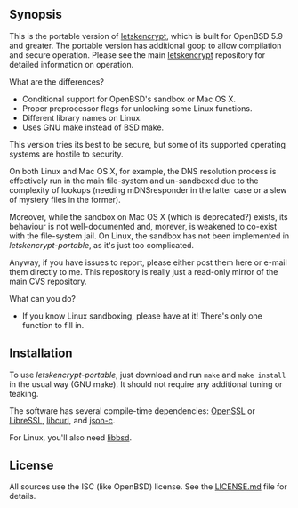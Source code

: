 ## Synopsis

This is the portable version of [letskencrypt](letskencrypt), which is
built for OpenBSD 5.9 and greater.  The portable version has additional
goop to allow compilation and secure operation.  Please see the main
[letskencrypt](letskencrypt) repository for detailed information on
operation.

What are the differences?

* Conditional support for OpenBSD's sandbox or Mac OS X.
* Proper preprocessor flags for unlocking some Linux functions.
* Different library names on Linux.
* Uses GNU make instead of BSD make.

This version tries its best to be secure, but some of its supported
operating systems are hostile to security.

On both Linux and Mac OS X, for example, the DNS resolution process is
effectively run in the main file-system and un-sandboxed due to the
complexity of lookups (needing mDNSresponder in the latter case or a
slew of mystery files in the former).

Moreover, while the sandbox on Mac OS X (which is deprecated?) exists,
its behaviour is not well-documented and, morever, is weakened to
co-exist with the file-system jail.  On Linux, the sandbox has not been
implemented in *letskencrypt-portable*, as it's just too complicated.

Anyway, if you have issues to report, please either post them here or
e-mail them directly to me.  This repository is really just a read-only
mirror of the main CVS repository.

What can you do?

* If you know Linux sandboxing, please have at it!  There's only one
function to fill in.

## Installation

To use *letskencrypt-portable*, just download and run `make` and `make
install` in the usual way (GNU make).  It should not require any
additional tuning or teaking.

The software has several compile-time dependencies:
[OpenSSL](https://openssl.org) or [LibreSSL](http://www.libressl.org),
[libcurl](https://curl.haxx.se/libcurl), and
[json-c](https://github.com/json-c/json-c).

For Linux, you'll also need [libbsd](https://libbsd.freedesktop.org).

## License

All sources use the ISC (like OpenBSD) license.  See the
[LICENSE.md](LICENSE.md) file for details.
